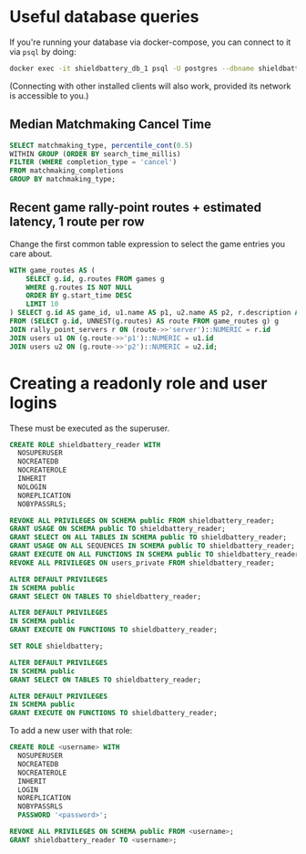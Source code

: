 # Useful database queries

If you're running your database via docker-compose, you can connect to it via `psql` by doing:

```sh
docker exec -it shieldbattery_db_1 psql -U postgres --dbname shieldbattery
```

(Connecting with other installed clients will also work, provided its network is accessible to you.)

## Median Matchmaking Cancel Time

```sql
SELECT matchmaking_type, percentile_cont(0.5)
WITHIN GROUP (ORDER BY search_time_millis)
FILTER (WHERE completion_type = 'cancel')
FROM matchmaking_completions
GROUP BY matchmaking_type;
```

## Recent game rally-point routes + estimated latency, 1 route per row

Change the first common table expression to select the game entries you care about.

```sql
WITH game_routes AS (
	SELECT g.id, g.routes FROM games g
	WHERE g.routes IS NOT NULL
	ORDER BY g.start_time DESC
	LIMIT 10
) SELECT g.id AS game_id, u1.name AS p1, u2.name AS p2, r.description AS "server", g.route->>'latency' AS latency
FROM (SELECT g.id, UNNEST(g.routes) AS route FROM game_routes g) g
JOIN rally_point_servers r ON (route->>'server')::NUMERIC = r.id
JOIN users u1 ON (g.route->>'p1')::NUMERIC = u1.id
JOIN users u2 ON (g.route->>'p2')::NUMERIC = u2.id;
```

# Creating a readonly role and user logins

These must be executed as the superuser.

```sql
CREATE ROLE shieldbattery_reader WITH
  NOSUPERUSER
  NOCREATEDB
  NOCREATEROLE
  INHERIT
  NOLOGIN
  NOREPLICATION
  NOBYPASSRLS;

REVOKE ALL PRIVILEGES ON SCHEMA public FROM shieldbattery_reader;
GRANT USAGE ON SCHEMA public TO shieldbattery_reader;
GRANT SELECT ON ALL TABLES IN SCHEMA public TO shieldbattery_reader;
GRANT USAGE ON ALL SEQUENCES IN SCHEMA public TO shieldbattery_reader;
GRANT EXECUTE ON ALL FUNCTIONS IN SCHEMA public TO shieldbattery_reader;
REVOKE ALL PRIVILEGES ON users_private FROM shieldbattery_reader;

ALTER DEFAULT PRIVILEGES
IN SCHEMA public
GRANT SELECT ON TABLES TO shieldbattery_reader;

ALTER DEFAULT PRIVILEGES
IN SCHEMA public
GRANT EXECUTE ON FUNCTIONS TO shieldbattery_reader;

SET ROLE shieldbattery;

ALTER DEFAULT PRIVILEGES
IN SCHEMA public
GRANT SELECT ON TABLES TO shieldbattery_reader;

ALTER DEFAULT PRIVILEGES
IN SCHEMA public
GRANT EXECUTE ON FUNCTIONS TO shieldbattery_reader;
```

To add a new user with that role:

```sql
CREATE ROLE <username> WITH
  NOSUPERUSER
  NOCREATEDB
  NOCREATEROLE
  INHERIT
  LOGIN
  NOREPLICATION
  NOBYPASSRLS
  PASSWORD '<password>';

REVOKE ALL PRIVILEGES ON SCHEMA public FROM <username>;
GRANT shieldbattery_reader TO <username>;
```
